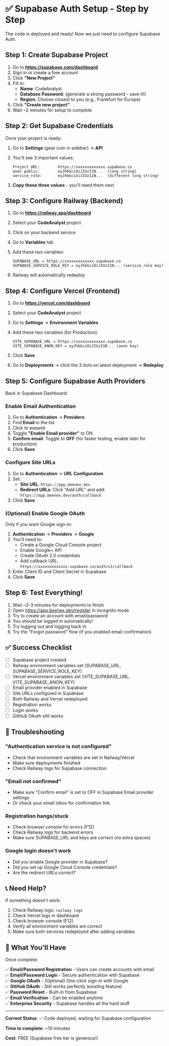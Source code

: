# ✅ Supabase Auth Setup - Step by Step

The code is deployed and ready! Now we just need to configure Supabase Auth.

## Step 1: Create Supabase Project

1. Go to **https://supabase.com/dashboard**
2. Sign in or create a free account
3. Click **"New Project"**
4. Fill in:
   - **Name**: CodeAnalyst
   - **Database Password**: (generate a strong password - save it!)
   - **Region**: Choose closest to you (e.g., Frankfurt for Europe)
5. Click **"Create new project"**
6. Wait ~2 minutes for setup to complete

## Step 2: Get Supabase Credentials

Once your project is ready:

1. Go to **Settings** (gear icon in sidebar) → **API**
2. You'll see 3 important values:

   ```
   Project URL:        https://xxxxxxxxxxxxx.supabase.co
   anon public:        eyJhbGciOiJIUzI1N...  (long string)
   service_role:       eyJhbGciOiJIUzI1N...  (different long string)
   ```

3. **Copy these three values** - you'll need them next

## Step 3: Configure Railway (Backend)

1. Go to **https://railway.app/dashboard**
2. Select your **CodeAnalyst** project
3. Click on your backend service
4. Go to **Variables** tab
5. Add these two variables:

   ```
   SUPABASE_URL = https://xxxxxxxxxxxxx.supabase.co
   SUPABASE_SERVICE_ROLE_KEY = eyJhbGciOiJIUzI1N... (service_role key)
   ```

6. Railway will automatically redeploy

## Step 4: Configure Vercel (Frontend)

1. Go to **https://vercel.com/dashboard**
2. Select your **CodeAnalyst** project
3. Go to **Settings** → **Environment Variables**
4. Add these two variables (for Production):

   ```
   VITE_SUPABASE_URL = https://xxxxxxxxxxxxx.supabase.co
   VITE_SUPABASE_ANON_KEY = eyJhbGciOiJIUzI1N... (anon key)
   ```

5. Click **Save**
6. Go to **Deployments** → click the 3 dots on latest deployment → **Redeploy**

## Step 5: Configure Supabase Auth Providers

Back in Supabase Dashboard:

### Enable Email Authentication

1. Go to **Authentication** → **Providers**
2. Find **Email** in the list
3. Click to expand
4. Toggle **"Enable Email provider"** to ON
5. **Confirm email**: Toggle to **OFF** (for faster testing, enable later for production)
6. Click **Save**

### Configure Site URLs

1. Go to **Authentication** → **URL Configuration**
2. Set:
   - **Site URL**: `https://app.beenex.dev`
   - **Redirect URLs**: Click "Add URL" and add: `https://app.beenex.dev/auth/callback`
3. Click **Save**

### (Optional) Enable Google OAuth

Only if you want Google sign-in:

1. **Authentication** → **Providers** → **Google**
2. You'll need to:
   - Create a Google Cloud Console project
   - Enable Google+ API
   - Create OAuth 2.0 credentials
   - Add callback URL: `https://xxxxxxxxxxxxx.supabase.co/auth/v1/callback`
3. Enter Client ID and Client Secret in Supabase
4. Click **Save**

## Step 6: Test Everything!

1. Wait ~2-3 minutes for deployments to finish
2. Open https://app.beenex.dev/register in incognito mode
3. Try to create an account with email/password
4. You should be logged in automatically!
5. Try logging out and logging back in
6. Try the "Forgot password" flow (if you enabled email confirmation)

## ✅ Success Checklist

- [ ] Supabase project created
- [ ] Railway environment variables set (SUPABASE_URL, SUPABASE_SERVICE_ROLE_KEY)
- [ ] Vercel environment variables set (VITE_SUPABASE_URL, VITE_SUPABASE_ANON_KEY)
- [ ] Email provider enabled in Supabase
- [ ] Site URLs configured in Supabase
- [ ] Both Railway and Vercel redeployed
- [ ] Registration works
- [ ] Login works
- [ ] GitHub OAuth still works

## 🐛 Troubleshooting

### "Authentication service is not configured"
- Check that environment variables are set in Railway/Vercel
- Make sure deployments finished
- Check Railway logs for Supabase connection

### "Email not confirmed"
- Make sure "Confirm email" is set to OFF in Supabase Email provider settings
- Or check your email inbox for confirmation link

### Registration hangs/stuck
- Check browser console for errors (F12)
- Check Railway logs for backend errors
- Make sure SUPABASE_URL and keys are correct (no extra spaces)

### Google login doesn't work
- Did you enable Google provider in Supabase?
- Did you set up Google Cloud Console credentials?
- Are the redirect URLs correct?

## 📞 Need Help?

If something doesn't work:

1. Check Railway logs: `railway logs`
2. Check Vercel logs in dashboard
3. Check browser console (F12)
4. Verify all environment variables are correct
5. Make sure both services redeployed after adding variables

## 🎉 What You'll Have

Once complete:

✅ **Email/Password Registration** - Users can create accounts with email  
✅ **Email/Password Login** - Secure authentication with Supabase  
✅ **Google OAuth** - (Optional) One-click sign-in with Google  
✅ **GitHub OAuth** - Still works perfectly (existing feature)  
✅ **Password Reset** - Built-in from Supabase  
✅ **Email Verification** - Can be enabled anytime  
✅ **Enterprise Security** - Supabase handles all the hard stuff  

---

**Current Status**: ✅ Code deployed, waiting for Supabase configuration

**Time to complete**: ~10 minutes

**Cost**: FREE (Supabase free tier is generous!)

